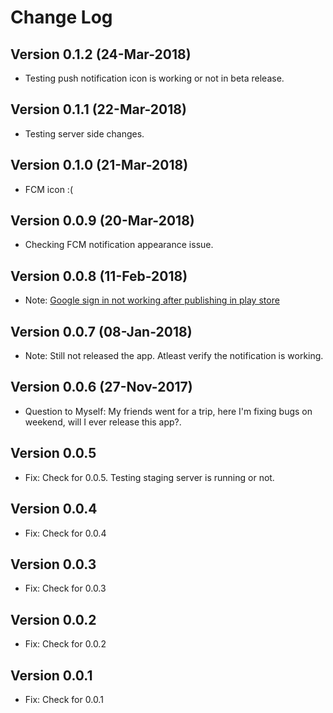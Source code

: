 Change Log
==========

Version 0.1.2 (24-Mar-2018)
-------------

* Testing push notification icon is working or not in beta release.

Version 0.1.1 (22-Mar-2018)
-------------

* Testing server side changes.

Version 0.1.0 (21-Mar-2018)
-------------

* FCM icon :(

Version 0.0.9 (20-Mar-2018)
-------------

* Checking FCM notification appearance issue.

Version 0.0.8 (11-Feb-2018)
-------------

* Note: [Google sign in not working after publishing in play store](https://stackoverflow.com/questions/39318370/google-sign-in-not-working-after-publishing-in-play-store) 

Version 0.0.7 (08-Jan-2018)
-------------

* Note: Still not released the app. Atleast verify the notification is working.

Version 0.0.6 (27-Nov-2017)
-------------

 * Question to Myself: My friends went for a trip, here I'm fixing bugs on weekend, will I ever release this app?.

Version 0.0.5
-------------

 * Fix: Check for 0.0.5. Testing staging server is running or not.

Version 0.0.4
-------------

 * Fix: Check for 0.0.4

Version 0.0.3 
-------------

 * Fix: Check for 0.0.3

Version 0.0.2 
-------------

 * Fix: Check for 0.0.2


Version 0.0.1 
-------------

 * Fix: Check for 0.0.1
